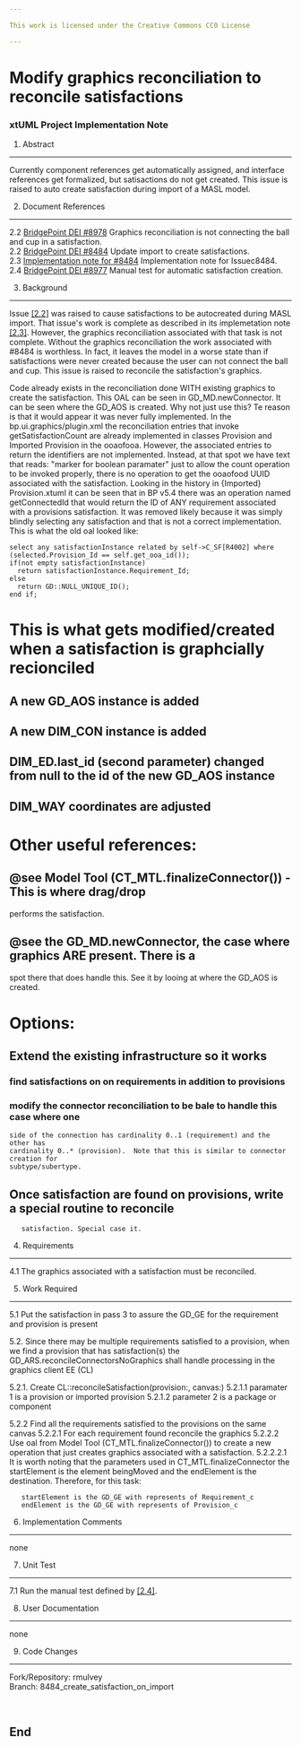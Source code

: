 ```yaml
---

This work is licensed under the Creative Commons CC0 License

---
```


# Modify graphics reconciliation to reconcile satisfactions  
### xtUML Project Implementation Note

1. Abstract
-----------
Currently component references get automatically assigned, and interface references get formalized, but satisactions do not get created. This issue is raised to auto create satisfaction during import of a MASL model.  

2. Document References
----------------------
<a id="2.1"></a>2.2 [BridgePoint DEI #8978](https://support.onefact.net/issues/8978) 
Graphics reconciliation is not connecting the ball and cup in a satisfaction.  
<a id="2.2"></a>2.2 [BridgePoint DEI #8484](https://support.onefact.net/issues/8484) 
Update import to create satisfactions.  
<a id="2.3"></a>2.3 [Implementation note for #8484](8484_create_satisfactions_on_import/doc-bridgepoint/notes/8484_masl_auto_satisfaction_creation/8484_masl_auto_satisfaction.int.md) 
Implementation note for Issuec8484.  
<a id="2.4"></a>2.4 [BridgePoint DEI #8977](https://support.onefact.net/issues/8977) 
Manual test for automatic satisfaction creation.  

3. Background
-------------
Issue [[2.2]](#2.2) was raised to cause satisfactions to be autocreated during MASL import. That
issue's work is complete as described in its implemetation note [[2.3]](#2.3). 
However, the graphics reconciliation associated with that task is not complete.
Without the graphics reconciliation the work associated with #8484 is worthless. In
fact, it leaves the model in a worse state than if satisfactions were never created
because the user can not connect the ball and cup. This issue is raised to reconcile the 
satisfaction's graphics.
 
Code already exists in the reconciliation done WITH existing graphics to create the
satisfaction. This OAL can be seen in GD_MD.newConnector. It can be seen where
the GD_AOS is created.  Why not just use this? Te reason is that it would appear it
was never fully implemented. In the bp.ui.graphics/plugin.xml the reconciliation
entries that invoke getSatisfactionCount are already implemented in classes Provision
and Imported Provision in the ooaofooa. However, the associated entries to return the
identifiers are not implemented. Instead, at that spot we have text that reads:
"marker for boolean paramater" just to allow the count operation to be invoked properly,
there is no operation to get the ooaofood UUID associated with the satisfaction.
Looking in the history in {Imported} Provision.xtuml it can be seen that in BP v5.4
there was an operation named getConnectedId that would return the ID of ANY requirement
associated with a provisions satisfaction. It was removed likely because it was simply
blindly selecting any satisfaction and that is not a correct implementation. This is what
the old oal looked like:
```
select any satisfactionInstance related by self->C_SF[R4002] where (selected.Provision_Id == self.get_ooa_id());
if(not empty satisfactionInstance)
  return satisfactionInstance.Requirement_Id;
else
  return GD::NULL_UNIQUE_ID();
end if;
```
# This is what gets modified/created when a satisfaction is graphcially recionciled
## A new GD_AOS instance is added
## A new DIM_CON instance is added 
## DIM_ED.last_id (second parameter) changed from null to the id of the new GD_AOS instance
## DIM_WAY coordinates are adjusted

# Other useful references:
## @see Model Tool (CT_MTL.finalizeConnector()) - This is where drag/drop 
performs the satisfaction. 
## @see the GD_MD.newConnector, the case where graphics ARE present. There is a 
spot there that does handle this. See it by looing at where the GD_AOS is created.  


# Options:
## Extend the existing infrastructure so it works
### find satisfactions on on requirements in addition to provisions
### modify the connector reconciliation to be bale to handle this case where one
  	side of the connection has cardinality 0..1 (requirement) and the other has
  	cardinality 0..* (provision).  Note that this is similar to connector creation for
  	subtype/subertype.

## Once satisfaction are found on provisions, write a special routine to reconcile
  	   satisfaction. Special case it.


4. Requirements
---------------
4.1 The graphics associated with a satisfaction must be reconciled.  

5. Work Required
----------------
5.1 Put the satisfaction in pass 3 to assure the GD_GE for the requirement and provision
   is present

5.2. Since there may be multiple requirements satisfied to a provision, when we find
   a provision that has satisfaction(s) the GD_ARS.reconcileConnectorsNoGraphics
   shall handle processing in the graphics client EE (CL)

5.2.1. Create CL::reconcileSatisfaction(provision:<instance>, canvas:<instance>)
5.2.1.1 paramater 1 is a provision or imported provision
5.2.1.2 parameter 2 is a package or component

5.2.2 Find all the requirements satisfied to the provisions on the same canvas
5.2.2.1 For each requirement found reconcile the graphics
5.2.2.2 Use oal from Model Tool (CT_MTL.finalizeConnector()) to create a new operation that
just creates graphics associated with a satisfaction.
5.2.2.2.1 It is worth noting that the parameters used in CT_MTL.finalizeConnector the
startElement is the element beingMoved and the endElement is the destination. Therefore,
for this task:
```
   startElement is the GD_GE with represents of Requirement_c
   endElement is the GD_GE with represents of Provision_c
```

6. Implementation Comments
--------------------------
none  

7. Unit Test
------------
7.1 Run the manual test defined by [[2.4]](#2.4).  

8. User Documentation
---------------------
none  

9. Code Changes
---------------
Fork/Repository: rmulvey  
Branch: 8484_create_satisfaction_on_import  

<pre>

</pre>

End
---

